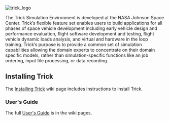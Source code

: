 ![trick_logo](https://raw.github.com/nasa/Trick/master/trick-0.png)

The Trick Simulation Environment is developed at the NASA Johnson Space Center.
Trick’s flexible feature set enables users to build applications for all phases
of space vehicle development including early vehicle design and performance
evaluation, flight software development and testing, flight vehicle dynamic
loads analysis, and virtual and hardware in the loop training.  Trick’s purpose
is to provide a common set of simulation capabilities allowing the domain experts
to concentrate on their domain specific models, rather than simulation-specific
functions like an job ordering, input file processing, or data recording.

## Installing Trick

The [Installing Trick](https://github.com/nasa/Trick/wiki/Installing-Trick)
wiki page includes instructions to install Trick.

### User's Guide

The full [User's Guide](https://github.com/nasa/Trick/wiki/Users-Guide) is in
the wiki pages.


